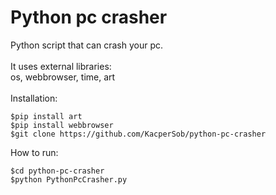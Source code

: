 # Python pc crasher
Python script that can crash your pc. <br />
<br />
It uses external libraries: <br />
os, webbrowser, time, art<br />
<br />
Installation:<br />
```console
$pip install art
$pip install webbrowser
$git clone https://github.com/KacperSob/python-pc-crasher
```
How to run:<br />
```console
$cd python-pc-crasher
$python PythonPcCrasher.py
```
